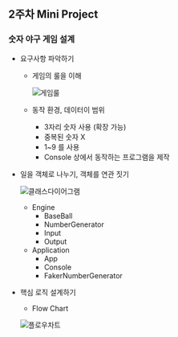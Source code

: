 ## 2주차 Mini Project
### 숫자 야구 게임 설계
  - 요구사항 파악하기
      - 게임의 룰을 이해

          ![게임룰](https://user-images.githubusercontent.com/90139789/211962684-9252d4dd-c1c4-4a4d-9ec1-5ad92c31f52f.jpg)

      - 동작 환경, 데이터이 범위
          - 3자리 숫자 사용 (확장 가능)
          - 중복된 숫자 X
          - 1~9 를 사용
          - Console 상에서 동작하는 프로그램을 제작
  - 일을 객체로 나누기, 객체를 연관 짓기

      ![클래스다이어그램](https://user-images.githubusercontent.com/90139789/211962701-adb414aa-f81d-4c6d-8b7a-b321e10f2d7a.jpg)

      - Engine
          - BaseBall
          - NumberGenerator
          - Input
          - Output
      - Application
          - App
          - Console
          - FakerNumberGenerator
  - 핵심 로직 설계하기
      - Flow Chart
      
      ![플로우차트](https://user-images.githubusercontent.com/90139789/211962711-43a5e0b3-7d6b-4e34-976d-68cfc33cb0e2.jpg)
